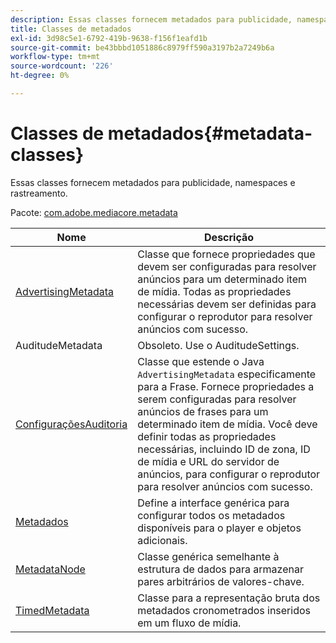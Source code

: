 ```yaml
---
description: Essas classes fornecem metadados para publicidade, namespaces e rastreamento.
title: Classes de metadados
exl-id: 3d98c5e1-6792-419b-9638-f156f1eafd1b
source-git-commit: be43bbbd1051886c8979ff590a3197b2a7249b6a
workflow-type: tm+mt
source-wordcount: '226'
ht-degree: 0%

---
```


# Classes de metadados{#metadata-classes}

Essas classes fornecem metadados para publicidade, namespaces e rastreamento.

Pacote: [com.adobe.mediacore.metadata](https://help.adobe.com/en_US/primetime/api/psdk/javadoc_1.4/com/adobe/mediacore/metadata/package-summary.html)

| Nome | Descrição |
|---|---|
| [AdvertisingMetadata](https://help.adobe.com/en_US/primetime/api/psdk/javadoc_1.4/com/adobe/mediacore/metadata/AdvertisingMetadata.html) | Classe que fornece propriedades que devem ser configuradas para resolver anúncios para um determinado item de mídia. Todas as propriedades necessárias devem ser definidas para configurar o reprodutor para resolver anúncios com sucesso. |
| AuditudeMetadata | Obsoleto. Use o AuditudeSettings. |
| [ConfiguraçõesAuditoria](https://help.adobe.com/en_US/primetime/api/psdk/javadoc_1.4/com/adobe/mediacore/metadata/AuditudeSettings.html) | Classe que estende o Java `AdvertisingMetadata` especificamente para a Frase. Fornece propriedades a serem configuradas para resolver anúncios de frases para um determinado item de mídia. Você deve definir todas as propriedades necessárias, incluindo ID de zona, ID de mídia e URL do servidor de anúncios, para configurar o reprodutor para resolver anúncios com sucesso. |
| [Metadados](https://help.adobe.com/en_US/primetime/api/psdk/javadoc_1.4/com/adobe/mediacore/metadata/Metadata.html) | Define a interface genérica para configurar todos os metadados disponíveis para o player e objetos adicionais. |
| [MetadataNode](https://help.adobe.com/en_US/primetime/api/psdk/javadoc_1.4/com/adobe/mediacore/metadata/MetadataNode.html) | Classe genérica semelhante à estrutura de dados para armazenar pares arbitrários de valores-chave. |
| [TimedMetadata](https://help.adobe.com/en_US/primetime/api/psdk/javadoc_1.4/com/adobe/mediacore/metadata/TimedMetadata.html) | Classe para a representação bruta dos metadados cronometrados inseridos em um fluxo de mídia. |
